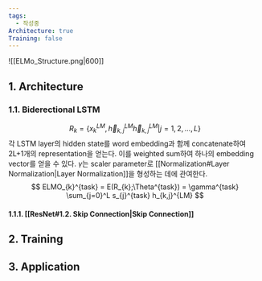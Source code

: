 ```yaml
---
tags:
  - 작성중
Architecture: true
Training: false
---
```

![[ELMo_Structure.png|600]] 
## 1. Architecture
### 1.1. Biderectional LSTM
$$
R_{k} = \{x_{k}^{LM}, \overrightarrow{h}_{k,j}^{LM} \overleftarrow{h}_{k,j}^{LM} 
| j= 1, 2, \dots,L\} 
$$
각 LSTM layer의 hidden state를 word embedding과 함께 concatenate하여 2L+1개의 representation을 얻는다. 이를 weighted sum하여 하나의 embedding vector를 얻을 수 있다. $\gamma$는 scaler parameter로 [[Normalization#Layer Normalization|Layer Normalization]]을 형성하는 데에 관여한다.
$$
ELMO_{k}^{task} = E(R_{k};\Theta^{task}) = \gamma^{task} \sum_{j=0}^L s_{j}^{task} h_{k,j}^{LM}
$$
#### 1.1.1. [[ResNet#1.2. Skip Connection|Skip Connection]]
## 2. Training
## 3. Application